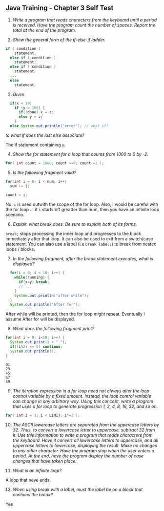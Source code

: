 ## Java Training - Chapter 3 Self Test

  1) _Write a program that reads characters from the keyboard until a period is received.
     Have the program count the number of spaces. Report the total at the end of the program._

	
  2) _Show the general form of the *if-else-if* ladder._
  
```java 
if ( condition )
    statement;
  else if ( condition )
    statement;
  else if ( condition )
    statement;
  ...
  else
    statement;
```
  
  3) _Given_
```java
  if(x < 10)
    if (y > 100) {
      if(!done) x = z;
      else y = z;
    }
  else System.out.println("error"); // what if?
```  

_to what if does the last *else* associate?_

The if statement containing `y`.
    
  4) _Show the *for* statement for a loop that counts from 1000 to 0 by -2._

```java
for( int count = 1000; count >=0; count-=2 );  
```

  5) _Is the following fragment valid?_

```java
for(int i = 0; i < num; i++)
  sum += i;
  
count = i;
```

No. `i` is used outwith the scope of the for loop. Also, I would be careful with the for loop ... if `i` starts off greatter than num, then you have an infinite loop scenario.
    
  6) _Explain what *break* does. Be sure to explain both of its forms._

`break;` stops processing the inner loop and progresses to the block immediately after that loop. It can also be used to exit from a switch/case statement.
You can also use a label (i.e `break label;`) to break from nested loops / blocks.  
    
  7) _In the following fragment, after the *break* statement executes, what is displayed?_
  
```java
  for(i = 0; i < 10; i++) {
    while(running) {
      if(x<y) break;
      // ...
    }
    System.out.println("after while");
  }
  System.out.println("After for");
```

After while will be printed, then the for loop _might_ repeat. Eventually I assume After for will be displayed.

  8) _What does the following fragment print?_
  
```java
for(int i = 0; i<10; i++) {
  System.out.print(i + " ");
  if((i%2) == 0) continue;
  System.out.println();
}
```

```
01
23
45
67
89
```

  9) _The iteration expression in a *for* loop need not always alter the loop control
    variable by a fixed amount. Instead, the loop control variable can change in any
    arbitrary way. Using this concept, write a program that uses a *for* loop to
    generate progression 1, 2, 4, 8, 16, 32, and so on._

```java    
for( int i = 1; i < LIMIT; i*=2 );
```
 
  10) _The ASCII lowercase letters are separated from the uppercase letters by 32. Thus,
     to convert a lowercase letter to uppercase, subtract 32 from it. Use this information
     to write a program that reads characters from the keyboard. Have it convert all
     lowercase letters to uppercase, and all uppercase letters to lowercase, displaying
     the result. Make no changes to any other character. Have the program stop when the
     user enters a period. At the end, have the program display the number of case changes
     that have taken place._

     
  
  11) _What is an infinite loop?_

A loop that neve ends  
    
  12) _When using *break* with a label, must the label be on a block that contains the *break*?_
  
Yes  
  
 
